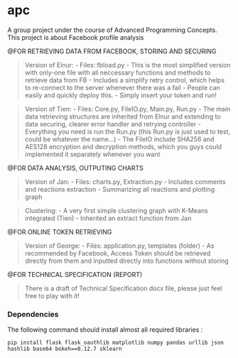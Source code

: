 # apc
A group project under the course of Advanced Programming Concepts. This project is about Facebook profile analysis

@FOR RETRIEVING DATA FROM FACEBOOK, STORING AND SECURING

>Version of Elnur:
    - Files: fbload.py
    - This is the most simplified version with only-one file with all neccessary functions and methods to retrieve data from FB
    - Includes a simplify retry control, which helps to re-connect to the server whenever there was a fail
    - People can easily and quickly deploy this.
    - Simply insert your token and run!

>Version of Tien:
    - Files: Core.py, FileIO.py, Main.py, Run.py
    - The main data retrieving structures are inherited from Elnur and extending to data securing, clearer error handler and retrying controller
    - Everything you need is run the Run.py (this Run.py is just used to test, could be whatever the name...)
    - The FileIO include SHA256 and AES128 encryption and decryption methods, which you guys could implemented it separately whenever you want

@FOR DATA ANALYSIS, OUTPUTING CHARTS

>Version of Jan:
    - Files: charts.py, Extraction.py
    - Includes comments and reactions extraction
    - Summarizing all reactions and plotting graph

>Clustering:
    - A very first simple clustering graph with K-Means integrated (Tien)
    - Inherited an extract function from Jan

@FOR ONLINE TOKEN RETRIEVING

>Version of George:
    - Files: application.py, templates (folder)
    - As recommended by Facebook, Access Token should be retrieved directly from them and inputted directly into functions without storing

@FOR TECHNICAL SPECIFICATION (REPORT)

>There is a draft of Technical Specification docx file, please just feel free to play with it!

### Dependencies

The following command should install almost all required libraries :

`pip install flask flask_oauthlib matplotlib numpy pandas urllib json hashlib base64 bokeh==0.12.7 sklearn`
